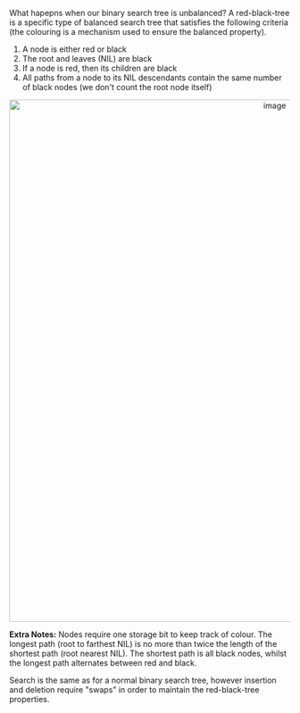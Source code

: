 What hapepns when our binary search tree is unbalanced? A red-black-tree is a specific type of balanced search tree that satisfies the following criteria (the colouring is a mechanism used to ensure the balanced property). 

1. A node is either red or black
2. The root and leaves (NIL) are black
3. If a node is red, then its children are black
4. All paths from a node to its NIL descendants contain the same number of black nodes (we don't count the root node itself) 

<p align="center">
<img width="935" alt="image" src="https://user-images.githubusercontent.com/49863684/192351950-4a92cd54-84e2-4baf-bac6-8a7cfb7692a7.png">
</p>

**Extra Notes:** Nodes require one storage bit to keep track of colour. The longest path (root to farthest NIL) is no more than twice the length of the shortest path (root nearest NIL). The shortest path is all black nodes, whilst the longest path alternates between red and black. 

Search is the same as for a normal binary search tree, however insertion and deletion require "swaps" in order to maintain the red-black-tree properties. 
